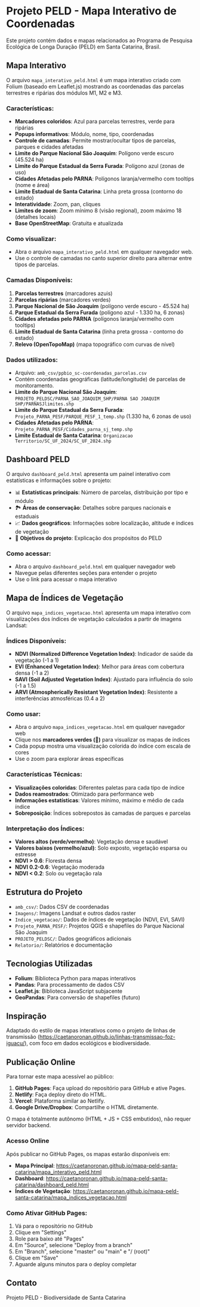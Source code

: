 # Projeto PELD - Mapa Interativo de Coordenadas

Este projeto contém dados e mapas relacionados ao Programa de Pesquisa Ecológica de Longa Duração (PELD) em Santa Catarina, Brasil.

## Mapa Interativo

O arquivo `mapa_interativo_peld.html` é um mapa interativo criado com Folium (baseado em Leaflet.js) mostrando as coordenadas das parcelas terrestres e ripárias dos módulos M1, M2 e M3.

### Características:
- **Marcadores coloridos**: Azul para parcelas terrestres, verde para ripárias
- **Popups informativos**: Módulo, nome, tipo, coordenadas
- **Controle de camadas**: Permite mostrar/ocultar tipos de parcelas, parques e cidades afetadas
- **Limite do Parque Nacional São Joaquim**: Polígono verde escuro (45.524 ha)
- **Limite do Parque Estadual da Serra Furada**: Polígono azul (zonas de uso)
- **Cidades Afetadas pelo PARNA**: Polígonos laranja/vermelho com tooltips (nome e área)
- **Limite Estadual de Santa Catarina**: Linha preta grossa (contorno do estado)
- **Interatividade**: Zoom, pan, cliques
- **Limites de zoom**: Zoom mínimo 8 (visão regional), zoom máximo 18 (detalhes locais)
- **Base OpenStreetMap**: Gratuita e atualizada

### Como visualizar:
- Abra o arquivo `mapa_interativo_peld.html` em qualquer navegador web.
- Use o controle de camadas no canto superior direito para alternar entre tipos de parcelas.

### Camadas Disponíveis:
1. **Parcelas terrestres** (marcadores azuis)
2. **Parcelas ripárias** (marcadores verdes)  
3. **Parque Nacional de São Joaquim** (polígono verde escuro - 45.524 ha)
4. **Parque Estadual da Serra Furada** (polígono azul - 1.330 ha, 6 zonas)
5. **Cidades afetadas pelo PARNA** (polígonos laranja/vermelho com tooltips)
6. **Limite Estadual de Santa Catarina** (linha preta grossa - contorno do estado)
7. **Relevo (OpenTopoMap)** (mapa topográfico com curvas de nível)

### Dados utilizados:
- Arquivo: `amb_csv/ppbio_sc-coordenadas_parcelas.csv`
- Contém coordenadas geográficas (latitude/longitude) de parcelas de monitoramento.
- **Limite do Parque Nacional São Joaquim**: `PROJETO_PELDSC/PARNA_SAO_JOAQUIM_SHP/PARNA SAO JOAQUIM SHP/PARNASJlimites.shp`
- **Limite do Parque Estadual da Serra Furada**: `Projeto_PARNA_PESF/PARQUE_PESF_1_temp.shp` (1.330 ha, 6 zonas de uso)
- **Cidades Afetadas pelo PARNA**: `Projeto_PARNA_PESF/Cidades_parna_sj_temp.shp`
- **Limite Estadual de Santa Catarina**: `Organizacao Territorio/SC_UF_2024/SC_UF_2024.shp`

## Dashboard PELD

O arquivo `dashboard_peld.html` apresenta um painel interativo com estatísticas e informações sobre o projeto:

- 📊 **Estatísticas principais**: Número de parcelas, distribuição por tipo e módulo
- 🏞️ **Áreas de conservação**: Detalhes sobre parques nacionais e estaduais
- 📈 **Dados geográficos**: Informações sobre localização, altitude e índices de vegetação
- 🎯 **Objetivos do projeto**: Explicação dos propósitos do PELD

### Como acessar:
- Abra o arquivo `dashboard_peld.html` em qualquer navegador web
- Navegue pelas diferentes seções para entender o projeto
- Use o link para acessar o mapa interativo

## Mapa de Índices de Vegetação

O arquivo `mapa_indices_vegetacao.html` apresenta um mapa interativo com visualizações dos índices de vegetação calculados a partir de imagens Landsat:

### Índices Disponíveis:
- **NDVI (Normalized Difference Vegetation Index)**: Indicador de saúde da vegetação (-1 a 1)
- **EVI (Enhanced Vegetation Index)**: Melhor para áreas com cobertura densa (-1 a 2)
- **SAVI (Soil Adjusted Vegetation Index)**: Ajustado para influência do solo (-1 a 1.5)
- **ARVI (Atmospherically Resistant Vegetation Index)**: Resistente a interferências atmosféricas (0.4 a 2)

### Como usar:
- Abra o arquivo `mapa_indices_vegetacao.html` em qualquer navegador web
- Clique nos **marcadores verdes (🍃)** para visualizar os mapas de índices
- Cada popup mostra uma visualização colorida do índice com escala de cores
- Use o zoom para explorar áreas específicas

### Características Técnicas:
- **Visualizações coloridas**: Diferentes paletas para cada tipo de índice
- **Dados reamostrados**: Otimizado para performance web
- **Informações estatísticas**: Valores mínimo, máximo e médio de cada índice
- **Sobreposição**: Índices sobrepostos às camadas de parques e parcelas

### Interpretação dos Índices:
- **Valores altos (verde/vermelho)**: Vegetação densa e saudável
- **Valores baixos (vermelho/azul)**: Solo exposto, vegetação esparsa ou estresse
- **NDVI > 0.6**: Floresta densa
- **NDVI 0.2-0.6**: Vegetação moderada
- **NDVI < 0.2**: Solo ou vegetação rala

## Estrutura do Projeto

- `amb_csv/`: Dados CSV de coordenadas
- `Imagens/`: Imagens Landsat e outros dados raster
- `Indice_vegetacao/`: Dados de índices de vegetação (NDVI, EVI, SAVI)
- `Projeto_PARNA_PESF/`: Projetos QGIS e shapefiles do Parque Nacional São Joaquim
- `PROJETO_PELDSC/`: Dados geográficos adicionais
- `Relatorio/`: Relatórios e documentação

## Tecnologias Utilizadas

- **Folium**: Biblioteca Python para mapas interativos
- **Pandas**: Para processamento de dados CSV
- **Leaflet.js**: Biblioteca JavaScript subjacente
- **GeoPandas**: Para conversão de shapefiles (futuro)

## Inspiração

Adaptado do estilo de mapas interativos como o projeto de linhas de transmissão (https://caetanoronan.github.io/linhas-transmissao-foz-iguacu/), com foco em dados ecológicos e biodiversidade.

## Publicação Online

Para tornar este mapa acessível ao público:

1. **GitHub Pages**: Faça upload do repositório para GitHub e ative Pages.
2. **Netlify**: Faça deploy direto do HTML.
3. **Vercel**: Plataforma similar ao Netlify.
4. **Google Drive/Dropbox**: Compartilhe o HTML diretamente.

O mapa é totalmente autônomo (HTML + JS + CSS embutidos), não requer servidor backend.

### Acesso Online

Após publicar no GitHub Pages, os mapas estarão disponíveis em:
- **Mapa Principal**: https://caetanoronan.github.io/mapa-peld-santa-catarina/mapa_interativo_peld.html
- **Dashboard**: https://caetanoronan.github.io/mapa-peld-santa-catarina/dashboard_peld.html
- **Índices de Vegetação**: https://caetanoronan.github.io/mapa-peld-santa-catarina/mapa_indices_vegetacao.html

### Como Ativar GitHub Pages:

1. Vá para o repositório no GitHub
2. Clique em "Settings" 
3. Role para baixo até "Pages"
4. Em "Source", selecione "Deploy from a branch"
5. Em "Branch", selecione "master" ou "main" e "/ (root)"
6. Clique em "Save"
7. Aguarde alguns minutos para o deploy completar

## Contato

Projeto PELD - Biodiversidade de Santa Catarina